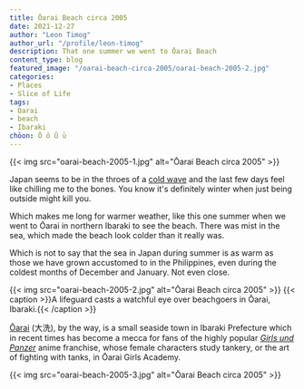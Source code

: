```yaml
---
title: Ōarai Beach circa 2005
date: 2021-12-27
author: "Leon Timog"
author_url: "/profile/leon-timog"
description: That one summer we went to Ōarai Beach
content_type: blog
featured_image: "/oarai-beach-circa-2005/oarai-beach-2005-2.jpg"
categories:
- Places
- Slice of Life
tags:
- Oarai
- beach
- Ibaraki
chōon: Ō ō Ū ū
---
```

{{< img src="oarai-beach-2005-1.jpg" alt="Ōarai Beach circa 2005" >}}

Japan seems to be in the throes of a [cold wave](https://asia.nikkei.com/Business/Energy/Japan-scrambles-to-avoid-blackout-as-cold-wave-grips-East-Asia) and the last few days feel like chilling me to the bones. You know it's definitely winter when just being outside might kill you.

Which makes me long for warmer weather, like this one summer when we went to Ōarai in northern Ibaraki to see the beach. There was mist in the sea, which made the beach look colder than it really was.

Which is not to say that the sea in Japan during summer is as warm as those we have grown accustomed to in the Philippines, even during the coldest months of December and January. Not even close.

{{< img src="oarai-beach-2005-2.jpg" alt="Ōarai Beach circa 2005" >}}
{{< caption >}}A lifeguard casts a watchful eye over beachgoers in Ōarai, Ibaraki.{{< /caption >}}

[Ōarai](http://www.town.oarai.lg.jp/) (大洗), by the way, is a small seaside town in Ibaraki Prefecture which in recent times has become a mecca for fans of the highly popular *[Girls und Panzer](https://girls-und-panzer.jp/)* anime franchise, whose female characters study tankery, or the art of fighting with tanks, in Ōarai Girls Academy.

{{< img src="oarai-beach-2005-3.jpg" alt="Ōarai Beach circa 2005" >}}